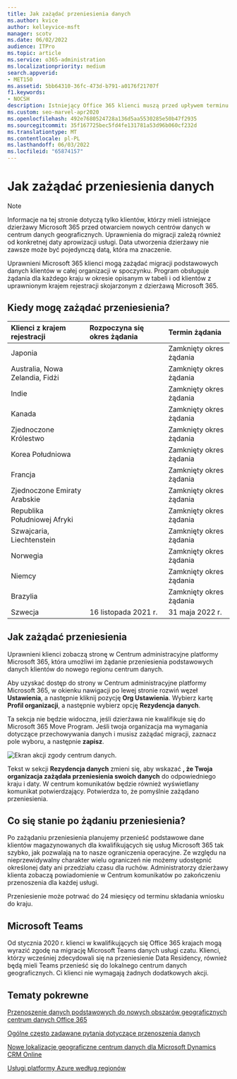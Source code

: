 ```yaml
---
title: Jak zażądać przeniesienia danych
ms.author: kvice
author: kelleyvice-msft
manager: scotv
ms.date: 06/02/2022
audience: ITPro
ms.topic: article
ms.service: o365-administration
ms.localizationpriority: medium
search.appverid:
- MET150
ms.assetid: 5bb64310-36fc-473d-b791-a0176f21707f
f1.keywords:
- NOCSH
description: Istniejący Office 365 klienci muszą przed upływem terminu przenieść swoje dane usług Microsoft 365 do nowego obszaru geograficznego.
ms.custom: seo-marvel-apr2020
ms.openlocfilehash: 492e7680524728a136d5aa5530285e50b47f2935
ms.sourcegitcommit: 35f167725bec5fd4fe131781a53d96b060cf232d
ms.translationtype: MT
ms.contentlocale: pl-PL
ms.lasthandoff: 06/03/2022
ms.locfileid: "65874157"
---
```

# <a name="how-to-request-your-data-move"></a>Jak zażądać przeniesienia danych

> [!NOTE]
> Informacje na tej stronie dotyczą tylko klientów, którzy mieli istniejące dzierżawy Microsoft 365 przed otwarciem nowych centrów danych w centrum danych geograficznych. Uprawnienia do migracji zależą również od konkretnej daty aprowizacji usługi.  Data utworzenia dzierżawy nie zawsze może być pojedynczą datą, która ma znaczenie.
  
Uprawnieni Microsoft 365 klienci mogą zażądać migracji podstawowych danych klientów w całej organizacji w spoczynku.  Program obsługuje żądania dla każdego kraju w okresie opisanym w tabeli i od klientów z uprawnionym krajem rejestracji skojarzonym z dzierżawą Microsoft 365.
  
## <a name="when-can-i-request-a-move"></a>Kiedy mogę zażądać przeniesienia?

| Klienci z krajem rejestracji | Rozpoczyna się okres żądania | Termin żądania |
|:-----|:-----|:-----|
|Japonia  | |Zamknięty okres żądania  |
|Australia, Nowa Zelandia, Fidżi  | |Zamknięty okres żądania  |
|Indie  | |Zamknięty okres żądania  |
|Kanada  | |Zamknięty okres żądania  |
|Zjednoczone Królestwo  | |Zamknięty okres żądania  |
|Korea Południowa  | |Zamknięty okres żądania  |
|Francja  | |Zamknięty okres żądania  |
|Zjednoczone Emiraty Arabskie  | |Zamknięty okres żądania  |
|Republika Południowej Afryki  | |Zamknięty okres żądania  |
|Szwajcaria, Liechtenstein  | |Zamknięty okres żądania  |
|Norwegia  | |Zamknięty okres żądania  |
|Niemcy  | |Zamknięty okres żądania  |
|Brazylia  | |Zamknięty okres żądania  |
|Szwecja  |16 listopada 2021 r.  |31 maja 2022 r.  |

## <a name="how-to-request-a-move"></a>Jak zażądać przeniesienia

Uprawnieni klienci zobaczą stronę w Centrum administracyjne platformy Microsoft 365, która umożliwi im żądanie przeniesienia podstawowych danych klientów do nowego regionu centrum danych.  
  
Aby uzyskać dostęp do strony w Centrum administracyjne platformy Microsoft 365, w okienku nawigacji po lewej stronie rozwiń węzeł **Ustawienia**, a następnie kliknij pozycję **Org Ustawienia**.
Wybierz kartę **Profil organizacji**, a następnie wybierz opcję **Rezydencja danych**.
  
Ta sekcja nie będzie widoczna, jeśli dzierżawa nie kwalifikuje się do Microsoft 365 Move Program.  Jeśli twoja organizacja ma wymagania dotyczące przechowywania danych i musisz zażądać migracji, zaznacz pole wyboru, a następnie **zapisz**.
  
![Ekran akcji zgody centrum danych.](../media/dataresidencyflyoutae.jpg)
  
Tekst w sekcji **Rezydencja danych** zmieni się, aby wskazać **, że Twoja organizacja zażądała przeniesienia swoich danych** do odpowiedniego kraju i daty. W centrum komunikatów będzie również wyświetlany komunikat potwierdzający. Potwierdza to, że pomyślnie zażądano przeniesienia. 
  
## <a name="what-happens-after-requesting-a-move"></a>Co się stanie po żądaniu przeniesienia?

Po zażądaniu przeniesienia planujemy przenieść podstawowe dane klientów magazynowanych dla kwalifikujących się usług Microsoft 365 tak szybko, jak pozwalają na to nasze ograniczenia operacyjne. Ze względu na nieprzewidywalny charakter wielu ograniczeń nie możemy udostępnić określonej daty ani przedziału czasu dla ruchów. Administratorzy dzierżawy klienta zobaczą powiadomienie w Centrum komunikatów po zakończeniu przenoszenia dla każdej usługi.
  
Przeniesienie może potrwać do 24 miesięcy od terminu składania wniosku do kraju.
  
## <a name="microsoft-teams"></a>Microsoft Teams

Od stycznia 2020 r. klienci w kwalifikujących się Office 365 krajach mogą wyrazić zgodę na migrację Microsoft Teams danych usługi czatu.  Klienci, którzy wcześniej zdecydowali się na przeniesienie Data Residency, również będą mieli Teams przenieść się do lokalnego centrum danych geograficznych.  Ci klienci nie wymagają żadnych dodatkowych akcji.

## <a name="related-topics"></a>Tematy pokrewne

[Przenoszenie danych podstawowych do nowych obszarów geograficznych centrum danych Office 365](moving-data-to-new-datacenter-geos.md)

[Ogólne często zadawane pytania dotyczące przenoszenia danych](data-move-faq.md)

[Nowe lokalizacje geograficzne centrum danych dla Microsoft Dynamics CRM Online](/power-platform/admin/new-datacenter-regions)
  
[Usługi platformy Azure według regionów](https://azure.microsoft.com/regions/)
